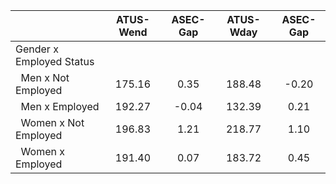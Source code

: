 
|                      |    ATUS-Wend |     ASEC-Gap |    ATUS-Wday |     ASEC-Gap |
| -------------------- | :----------: | :----------: | :----------: | :----------: |
| Gender x Employed Status |              |              |              |              |
| &nbsp;&nbsp;Men x Not Employed |       175.16 |         0.35 |       188.48 |        -0.20 |
| &nbsp;&nbsp;Men x Employed |       192.27 |        -0.04 |       132.39 |         0.21 |
| &nbsp;&nbsp;Women x Not Employed |       196.83 |         1.21 |       218.77 |         1.10 |
| &nbsp;&nbsp;Women x Employed |       191.40 |         0.07 |       183.72 |         0.45 |

